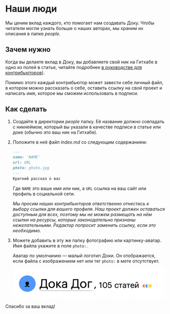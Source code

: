 # Наши люди

Мы ценим вклад каждого, кто помогает нам создавать Доку. Чтобы читатели могли узнать больше о наших авторах, мы храним их описания в папке _people_.

## Зачем нужно

Когда вы делаете вклад в Доку, вы добавляете свой ник на Гитхабе в одно из полей в статье, читайте подробнее [в руководстве для контрибьюторов](../docs/contributing.md)).

Помимо этого каждый контрибьютор может завести себе личный файл, в котором можно рассказать о себе, оставить ссылку на свой проект и написать имя, которое мы сможем использовать в подписи.

## Как сделать

1. Создайте в директории _people_ папку. Её название должно совпадать с никнеймом, который вы указали в качестве подписи в статье или доке (обычно это ваш ник на Гитхабе).
1. Положите в неё файл _index.md_ со следующим содержанием:

    ```markdown
    ---
    name: 'NAME'
    url: URL
    photo: photo.jpg
    ---
    Краткий рассказ о вас
    ```

    Где `NAME` это ваше имя или ник, а `URL` ссылка на ваш сайт или профиль в социальной сети.

    _Мы просим наших контрибьюторов ответственно отнестись к выбору ссылки для вашего профиля. Наш проект должен оставаться доступным для всех, поэтому мы не можем размещать на нём ссылки на ресурсы, которые законодательно признаны нежелательными. Редактор попросит заменить ссылку, если это необходимо._

1. Можете добавить в эту же папку фотографию или картинку-аватар. Имя файла укажите в поле `photo:`.

    Аватар по умолчанию — малый логотип Доки. Он отображается, если файла с изображением нет или тег `photo:` в мете отсутствует.

    ![Пример без фотографии участника](images/people.png)

Спасибо за ваш вклад!
